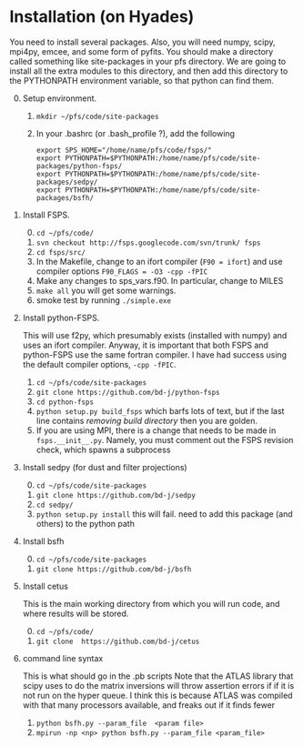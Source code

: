 Installation (on Hyades)
=====

You need to install several packages.  Also, you will need numpy,
scipy, mpi4py, emcee, and some form of pyfits.  You should make a
directory called something like site-packages in your pfs directory.  We
are going to install all the extra modules to this directory, and then add this
directory to the PYTHONPATH environment variable, so that python can
find them.


0. Setup environment.
    1. `mkdir ~/pfs/code/site-packages`
    2.  In your .bashrc (or .bash_profile ?), add the following

	     ```
		 export SPS_HOME="/home/name/pfs/code/fsps/"
		 export PYTHONPATH=$PYTHONPATH:/home/name/pfs/code/site-packages/python-fsps/
		 export PYTHONPATH=$PYTHONPATH:/home/name/pfs/code/site-packages/sedpy/
		 export PYTHONPATH=$PYTHONPATH:/home/name/pfs/code/site-packages/bsfh/
		 ```

1. Install FSPS. 

	0. `cd ~/pfs/code/`
    1. `svn checkout http://fsps.googlecode.com/svn/trunk/ fsps`
    2. `cd fsps/src/`
    3. In the Makefile, change to an ifort compiler (``F90 = ifort``) and use compiler options ``F90_FLAGS = -O3 -cpp -fPIC``
    4. Make any changes to sps_vars.f90.  In particular, change to MILES
    5. `make all`  you will get some warnings.
    6. smoke test by running `./simple.exe`

3. Install python-FSPS.

    This will use f2py, which presumably exists (installed with numpy)
    and uses an ifort compiler.  Anyway, it is important that both
    FSPS and python-FSPS use the same fortran compiler.  I have had
    success using the default compiler options, `-cpp -fPIC`.

	1. `cd ~/pfs/code/site-packages`
    2. `git clone https://github.com/bd-j/python-fsps`
    3. `cd python-fsps`
    4. `python setup.py build_fsps` which barfs lots of text, but if
       the last line contains *removing build directory* then you are
       golden.
    5. If you are using MPI, there is a change that needs to be made
	    in `fsps.__init__.py`. Namely, you must comment out the FSPS
	    revision check, which spawns a subprocess

4. Install sedpy 
    (for dust and filter projections)

	0. `cd ~/pfs/code/site-packages`
    1. `git clone https://github.com/bd-j/sedpy`
    2. `cd sedpy/`
    3. `python setup.py install` this will fail.  need to add this package (and others) to the python path

5. Install bsfh

	0. `cd ~/pfs/code/site-packages`
    1. ``git clone https://github.com/bd-j/bsfh``

6. Install cetus

	This is the main working directory from which you will run code,
    and where results will be stored.
	
    0. `cd ~/pfs/code/`
    1. `git clone  https://github.com/bd-j/cetus`

7. command line syntax

	This is what should go in the .pb scripts
	Note that the ATLAS library that scipy uses to do the matrix
	inversions will throw assertion errors if if it is not run on the hyper
	queue. I think this is because ATLAS was compiled with that many
	processors available, and freaks out if it finds fewer
	
    1. `python bsfh.py --param_file  <param file>`
    2. `mpirun -np <np> python bsfh.py --param_file <param_file>`
